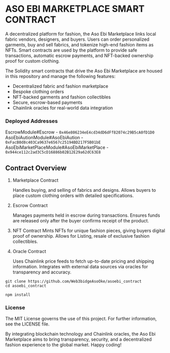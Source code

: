 # ASO EBI MARKETPLACE SMART CONTRACT

A decentralized platform for fashion, the Aso Ebi Marketplace links local fabric vendors, designers, and buyers. Users can order personalized garments, buy and sell fabrics, and tokenize high-end fashion items as NFTs. Smart contracts are used by the platform to provide safe transactions, automatic escrow payments, and NFT-backed ownership proof for custom clothing.

The Solidity smart contracts that drive the Aso Ebi Marketplace are housed in this repository and manage the following features:

* Decentralized fabric and fashion marketplace
* Bespoke clothing orders
* NFT-backed garments and fashion collectibles
* Secure, escrow-based payments
* Chainlink oracles for real-world data integration

### Deployed Addresses

EscrowModule#Escrow - `0x46e806234eE4cd34dD6dFf82074c29B5cA0fD1D0`
AsoEbiAutionModule#AsoEbiAution - `0xFacB0d8c403Ca9637e6567c25194BD217F5B01bE`
AsoEbiMarketPlaceModule#AsoEbiMarketPlace - `0x944ce112c2ad3C5cD16886b02B12E29a62dC63E8`

## Contract Overview ##

1. Marketplace Contract

    Handles buying, and selling of fabrics and designs.
    Allows buyers to place custom clothing orders with detailed specifications.

2. Escrow Contract

    Manages payments held in escrow during transactions.
    Ensures funds are released only after the buyer confirms receipt of the product.

3. NFT Contract
    Mints NFTs for unique fashion pieces, giving buyers digital proof of ownership.
    Allows for Listing, resale of exclusive fashion collectibles.

4. Oracle Contract

    Uses Chainlink price feeds to fetch up-to-date pricing and shipping information.
    Integrates with external data sources via oracles for transparency and accuracy. 

```shell
git clone https://github.com/Web3bidgeAsoOke/asoebi_contract
cd asoebi_contract

npm install

```

### License ###

The MIT License governs the use of this project. For further information, see the LICENSE file.

By integrating blockchain technology and Chainlink oracles, the Aso Ebi Marketplace aims to bring transparency, security, and a decentralized fashion experience to the global market. Happy coding!
